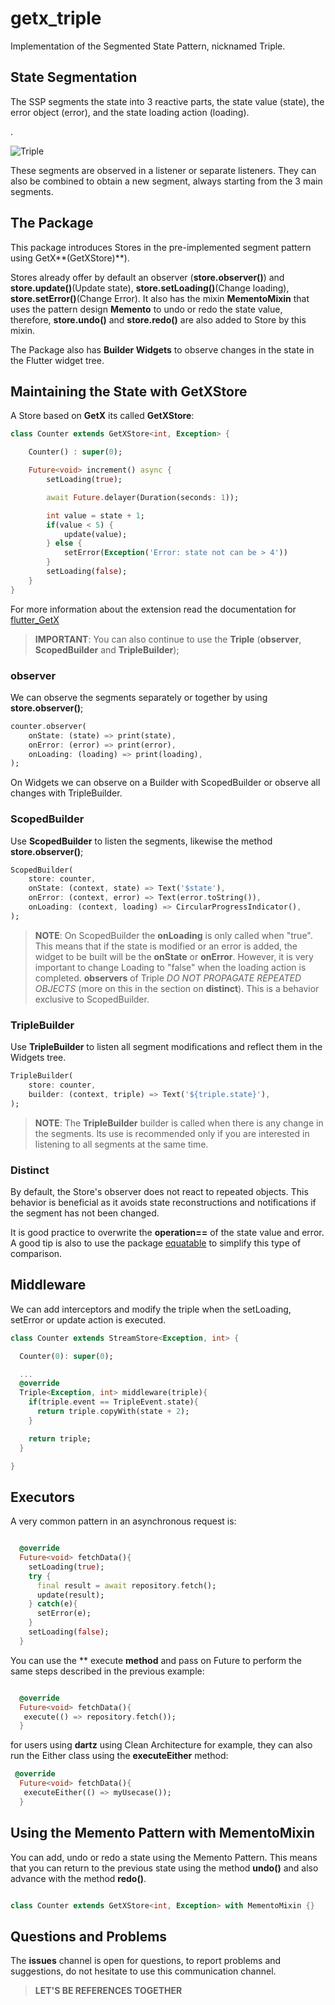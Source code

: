 # getx_triple

Implementation of the Segmented State Pattern, nicknamed Triple.


## State Segmentation

The SSP segments the state into 3 reactive parts, the state value (state), the error object (error), and the state loading action (loading).

.

![Triple](https://github.com/Flutterando/triple_pattern/raw/master/schema.png)

These segments are observed in a listener or separate listeners. They can also be combined to obtain a new segment, always starting from the 3 main segments.

## The Package

This package introduces Stores in the pre-implemented segment pattern using GetX**(GetXStore)**).

Stores already offer by default an observer (**store.observer()**) and **store.update()**(Update state), **store.setLoading()**(Change loading), **store.setError()**(Change Error).
It also has the mixin **MementoMixin** that uses the pattern design **Memento** to undo or redo the state value, therefore, **store.undo()** and **store.redo()** are also added to Store by this mixin.

The Package also has **Builder Widgets** to observe changes in the state in the Flutter widget tree.

## Maintaining the State with GetXStore

A Store based on **GetX** its called **GetXStore**:

```dart
class Counter extends GetXStore<int, Exception> {

    Counter() : super(0);

    Future<void> increment() async {
        setLoading(true);

        await Future.delayer(Duration(seconds: 1));

        int value = state + 1;
        if(value < 5) {
            update(value);
        } else {
            setError(Exception('Error: state not can be > 4'))
        }
        setLoading(false);
    }
}
```

For more information about the extension read the documentation for [flutter_GetX](https://pub.dev/packages/get)

> **IMPORTANT**: You can also continue to use the **Triple** (**observer**, **ScopedBuilder** and **TripleBuilder**);


### observer

We can observe the segments separately or together by using **store.observer()**;

```dart
counter.observer(
    onState: (state) => print(state),
    onError: (error) => print(error),
    onLoading: (loading) => print(loading),
);
```
On Widgets we can observe on a Builder with ScopedBuilder or observe all changes with TripleBuilder.

### ScopedBuilder

Use **ScopedBuilder** to listen the segments, likewise the method **store.observer()**;

```dart
ScopedBuilder(
    store: counter,
    onState: (context, state) => Text('$state'),
    onError: (context, error) => Text(error.toString()),
    onLoading: (context, loading) => CircularProgressIndicator(),
);
```

> **NOTE**: On ScopedBuilder the **onLoading** is only called when "true". This means that if the state is modified or an error is added, the widget to be built will be the **onState** or **onError**. However, it is very important to change Loading to "false" when the loading action is completed. **observers** of Triple *DO NOT PROPAGATE REPEATED OBJECTS* (more on this in the section on **distinct**). This is a behavior exclusive to ScopedBuilder.

### TripleBuilder

Use **TripleBuilder** to listen all segment modifications and reflect them in the Widgets tree.

```dart
TripleBuilder(
    store: counter,
    builder: (context, triple) => Text('${triple.state}'),
);
```

> **NOTE**: The **TripleBuilder** builder is called when there is any change in the segments. Its use is recommended only if you are interested in listening to all segments at the same time.

### Distinct

By default, the Store's observer does not react to repeated objects. This behavior is beneficial as it avoids state reconstructions and notifications if the segment has not been changed.

It is good practice to overwrite the **operation==** of the state value and error. A good tip is also to use the package [equatable](https://pub.dev/packages/equatable) to simplify this type of comparison.

## Middleware

We can add interceptors and modify the triple when the setLoading, setError or update action is executed.

```dart
class Counter extends StreamStore<Exception, int> {

  Counter(0): super(0);

  ...
  @override
  Triple<Exception, int> middleware(triple){
    if(triple.event == TripleEvent.state){
      return triple.copyWith(state + 2);
    }

    return triple;
  }

}
```

## Executors

A very common pattern in an asynchronous request is:

```dart

  @override
  Future<void> fetchData(){
    setLoading(true);
    try {
      final result = await repository.fetch();
      update(result);
    } catch(e){
      setError(e);
    }
    setLoading(false);
  }

```

You can use the ** execute **method** and pass on Future to perform the same steps described in the previous example:

```dart

  @override
  Future<void> fetchData(){
   execute(() => repository.fetch());
  }

```
for users using **dartz** using Clean Architecture for example, they can also run the Either class using the **executeEither** method:

```dart
 @override
  Future<void> fetchData(){
   executeEither(() => myUsecase());
  }
```


## Using the Memento Pattern with MementoMixin

You can add, undo or redo a state using the Memento Pattern. 
This means that you can return to the previous state using the method **undo()** and also advance with the method **redo()**.

```dart

class Counter extends GetXStore<int, Exception> with MementoMixin {}

```

## Questions and Problems

The **issues** channel is open for questions, to report problems and suggestions, do not hesitate to use this communication channel.

> **LET'S BE REFERENCES TOGETHER**








